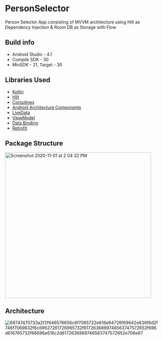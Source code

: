 # PersonSelector
Person Selector App consisting of MVVM architecture using Hilt as Dependency Injection &amp; Room DB as Storage with Flow

## Build info ##
* Android Studio - 4.1
* Compile SDK - 30
* MinSDK - 21, Target - 30

## Libraries Used ##

* <a href="https://kotlinlang.org/">Kotlin</a>
* <a href="https://developer.android.com/training/dependency-injection/hilt-jetpack">Hilt</a>
* <a href="https://kotlinlang.org/docs/reference/coroutines-overview.html">Coroutines</a>
* <a href="https://developer.android.com/topic/libraries/architecture">Android Architecture Components</a>
* <a href="https://developer.android.com/topic/libraries/architecture/livedata">LiveData</a>
* <a href="https://developer.android.com/topic/libraries/architecture/viewmodel">ViewModel</a>
* <a href="https://developer.android.com/topic/libraries/data-binding">Data Binding</a>
* <a href="http://square.github.io/retrofit/">Retrofit</a>

## Package Structure ##

<img width="478" alt="Screenshot 2020-11-01 at 2 04 32 PM" src="https://user-images.githubusercontent.com/42339771/97798341-44f58c80-1c4b-11eb-8d57-66ea8836089a.png">

## Architecture ##
![68747470733a2f2f646576656c6f7065722e616e64726f69642e636f6d2f746f7069632f6c69627261726965732f6172636869746563747572652f696d616765732f66696e616c2d6172636869746563747572652e706e67](https://user-images.githubusercontent.com/14356494/86722932-0b1dcc00-c045-11ea-8fef-dbacfea9c841.png)


